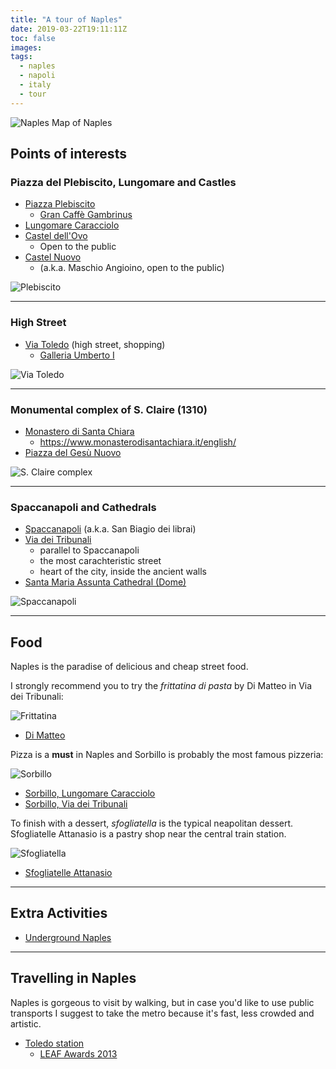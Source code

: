 ```yaml
---
title: "A tour of Naples"
date: 2019-03-22T19:11:11Z
toc: false
images:
tags:
  - naples
  - napoli
  - italy
  - tour
---
```

![Naples](https://res.cloudinary.com/indiependente/image/upload/c_limit,q_75:420,w_500/v1596465600/indiependente.dev/a-tour-of-naples/naples_rhxifl.png)
Map of Naples

## Points of interests

### Piazza del Plebiscito, Lungomare and Castles

- [Piazza Plebiscito](https://goo.gl/maps/ASAJXobzHZ12)
  - [Gran Caffè Gambrinus](https://goo.gl/maps/MTXFVumzqiq)
- [Lungomare Caracciolo](https://goo.gl/maps/rRTykcdMNwq)
- [Castel dell'Ovo](https://goo.gl/maps/Rp9n9TvFGrw)
  - Open to the public
- [Castel Nuovo](https://goo.gl/maps/nzsS5DZxKnP2)
  - (a.k.a. Maschio Angioino, open to the public)

![Plebiscito](https://res.cloudinary.com/indiependente/image/upload/c_limit,q_75:420,w_500/v1596465688/indiependente.dev/a-tour-of-naples/plebiscito_smvqwe.png)

___

### High Street

- [Via Toledo](https://goo.gl/maps/LWWz4LZggRu) (high street, shopping)
  - [Galleria Umberto I](https://goo.gl/maps/NBzTGP9JmoS2)

![Via Toledo](https://res.cloudinary.com/indiependente/image/upload/c_limit,q_75:420,w_500/v1596465379/indiependente.dev/a-tour-of-naples/toledo_ptyz6g.png)

___

### Monumental complex of S. Claire (1310)

- [Monastero di Santa Chiara](https://goo.gl/maps/DytBHhb9heG2)
  - <https://www.monasterodisantachiara.it/english/>
- [Piazza del Gesù Nuovo](https://goo.gl/maps/QsW2JCCuia92)

![S. Claire complex](https://res.cloudinary.com/indiependente/image/upload/c_limit,q_75:420,w_500/v1596465376/indiependente.dev/a-tour-of-naples/santachiara_ve8jy8.png)

___

### Spaccanapoli and Cathedrals

- [Spaccanapoli](https://goo.gl/maps/LWWz4LZggRu) (a.k.a. San Biagio dei librai)
- [Via dei Tribunali](https://goo.gl/maps/9n81h1WKk5M2)
  - parallel to Spaccanapoli
  - the most carachteristic street
  - heart of the city, inside the ancient walls
- [Santa Maria Assunta Cathedral (Dome)](https://goo.gl/maps/CnukDLeJrG92)

![Spaccanapoli](https://res.cloudinary.com/indiependente/image/upload/c_limit,q_75:420,w_500/v1596465377/indiependente.dev/a-tour-of-naples/spaccanapoli_obfpzz.png)

___

## Food

Naples is the paradise of delicious and cheap street food.

I strongly recommend you to try the *frittatina di pasta* by Di Matteo in Via dei Tribunali:

![Frittatina](https://res.cloudinary.com/indiependente/image/upload/c_limit,q_75:420,w_500/v1596465374/indiependente.dev/a-tour-of-naples/frittatina_egebov.jpg)

- [Di Matteo](https://goo.gl/maps/aKRAzoUYJH32)

Pizza is a **must** in Naples and Sorbillo is probably the most famous pizzeria:

![Sorbillo](https://res.cloudinary.com/indiependente/image/upload/c_limit,q_75:420,w_500/v1596465378/indiependente.dev/a-tour-of-naples/sorbillo_pjyraz.jpg)

- [Sorbillo, Lungomare Caracciolo](https://goo.gl/maps/iqCaQPGB1yA2)
- [Sorbillo, Via dei Tribunali](https://goo.gl/maps/ghvta5nLjBr)

To finish with a dessert, *sfogliatella* is the typical neapolitan dessert. Sfogliatelle Attanasio is a pastry shop near the central train station.

![Sfogliatella](https://res.cloudinary.com/indiependente/image/upload/c_limit,q_75:420,w_500/v1596465375/indiependente.dev/a-tour-of-naples/sfogliatella_ciddug.jpg)

- [Sfogliatelle Attanasio](https://goo.gl/maps/3VB9y7ax23n)

___

## Extra Activities

- [Underground Naples](https://www.napolisotterranea.org/)

___

## Travelling in Naples

Naples is gorgeous to visit by walking, but in case you'd like to use public transports I suggest to take the metro because it's fast, less crowded and artistic.

- [Toledo station](https://goo.gl/maps/z6bopimaMR22)
  - [LEAF Awards 2013](https://www.detail-online.com/article/leaf-awards-2013-winner-metro-station-toledo-in-naples-16599/)

